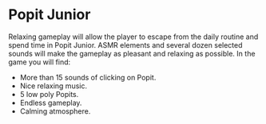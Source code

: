 # Popit Junior
Relaxing gameplay will allow the player to escape from the daily routine and spend time in Popit Junior.
ASMR elements and several dozen selected sounds will make the gameplay as pleasant and relaxing as possible.
In the game you will find:
- More than 15 sounds of clicking on Popit.
- Nice relaxing music.
- 5 low poly Popits.
- Endless gameplay.
- Calming atmosphere.
